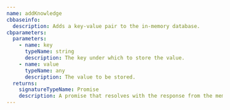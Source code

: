 ```yaml
---
name: addKnowledge
cbbaseinfo:
  description: Adds a key-value pair to the in-memory database.
cbparameters:
  parameters:
    - name: key
      typeName: string
      description: The key under which to store the value.
    - name: value
      typeName: any
      description: The value to be stored.
  returns:
    signatureTypeName: Promise
    description: A promise that resolves with the response from the memory set event.
---
```

<CBBaseInfo/> 
 <CBParameters/>